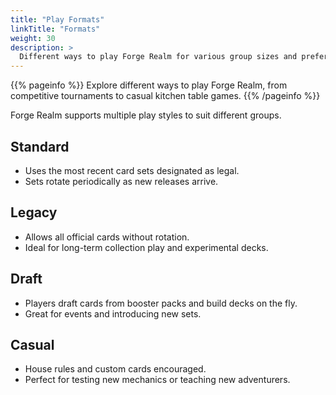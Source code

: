 ```yaml
---
title: "Play Formats"
linkTitle: "Formats"
weight: 30
description: >
  Different ways to play Forge Realm for various group sizes and preferences.
---
```


<div class="mt-4"></div>

{{% pageinfo %}} Explore different ways to play Forge Realm, from competitive
tournaments to casual kitchen table games. {{% /pageinfo %}}

Forge Realm supports multiple play styles to suit different groups.

## Standard

- Uses the most recent card sets designated as legal.
- Sets rotate periodically as new releases arrive.

## Legacy

- Allows all official cards without rotation.
- Ideal for long-term collection play and experimental decks.

## Draft

- Players draft cards from booster packs and build decks on the fly.
- Great for events and introducing new sets.

## Casual

- House rules and custom cards encouraged.
- Perfect for testing new mechanics or teaching new adventurers.
